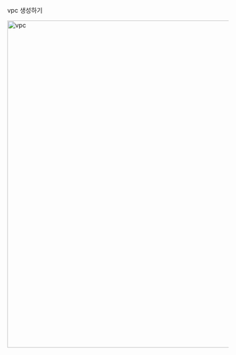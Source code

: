 vpc 생성하기

<img width="746" alt="vpc" src="https://github.com/leesanghoon94/my/assets/127801771/37c05d23-0369-41c8-a837-97d5ceee3672">

